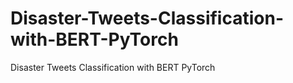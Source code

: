 # Disaster-Tweets-Classification-with-BERT-PyTorch
Disaster Tweets Classification with BERT PyTorch
